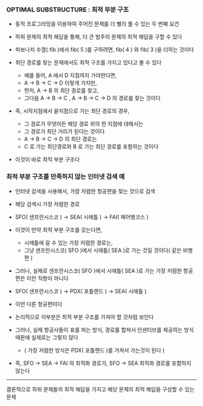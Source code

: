 ### OPTIMAL SUBSTRUCTURE : 최적 부분 구조

- 동적 프로그라밍을 이용하여 주어진 문제를 더 빨리 풀 수 있는 두 번째 요건


- 하위 문제의 최적 해답을 통해, 더 큰 범주의 문제의 최적 해답을 구할 수 있다


- 파보나치 수열( fib )에서 fib( 5 )를 구하려면, fib( 4 ) 와 fib( 3 )을 더하는 것이다


- 최단 경로를 찾는 문제에서도 최적 구조를 가지고 있다고 볼 수 있다
  - 예를 들어, A 에서 D 지점까지 가야한다면,
  - A -> B -> C -> D 이렇게 가지만,
  - 먼저, A -> B 의 최단 경로를 찾고,
  - 그다음 A -> B -> C , A -> B -> C -> D 의 경로를 찾는 것이다


- 즉, 시작지점에서 끝지점으로 가는 최단 경로의 경우, 
  - 그 경로가 무엇이든 해당 경로 위의 한 지점에 대해서는 
  - 그 경로가 최단 거리가 된다는 것이다
  - A -> B -> C -> D 의 최단 경로는 
  - C 로 가는 최단경로와 B 로 가는 최단 경로를 포함하는 것이다


- 이것이 바로 최적 부분 구조다


### 최적 부분 구조를 만족하지 않는 인터넷 검색 예
- 인터넷 검색을 사용해서, 가장 저렴한 항공편을 찾는 것으로 검색


- 해당 검색시 가장 저렴한 경로


- SFO( 샌프란시스코 ) -> SEA( 시애틀 ) -> FAI( 페어뱅크스 )


- 이것이 만약 최적 부분 구조를 갖는다면, 
  - 시애틀에 갈 수 있는 가장 저렴한 경로는,
  - 그냥 샌프란시스코( SFO )에서 시애틀( SEA )로 가는 것일 것이다( 같은 비행편 )


- 그러나, 실제로 샌프란시스코( SFO )에서 시애틀( SEA )로 가는 가장 저렴한 항공편은 이런 직항이 아니다


- SFO( 샌프란시스코 ) -> PDX( 포틀랜드 ) -> SEA( 시애틀 )


- 이런 다른 항공편이다


- 논리적으로 이부분은 최적 부분 구조를 가져야 할 것처럼 보인다


- 그러나, 실제 항공사들이 표를 파는 방식, 경로를 합쳐서 인센티브를 제공하는 방식 때문에 실제로는 그렇지 않다
  - ( 가장 저렴한 방식은 PDX( 포틀랜드 )를 거쳐서 가는것이 된다 )


- 즉, SFO -> SEA -> FAI 의 최적화 경로가, SFO -> SEA 최적화 경로를 포함하지 않는다

---

결론적으로 하위 문제들의 최적 해답을 가지고 해당 문제의 최적 해답을 구성할 수 있는 문제